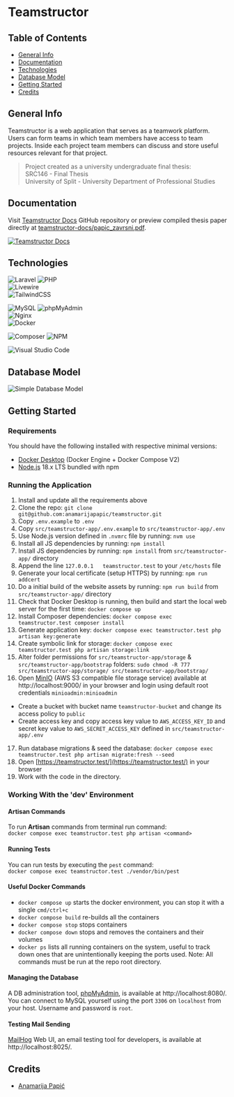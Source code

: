# Teamstructor

## Table of Contents

* [General Info](#general-info)
* [Documentation](#documentation)
* [Technologies](#technologies)
* [Database Model](#database-model)
* [Getting Started](#getting-started)
* [Credits](#credits)

## General Info

Teamstructor is a web application that serves as a teamwork platform. Users can form teams in which team members have access to team projects. Inside each project team members can discuss and store useful resources relevant for that project.

> Project created as a university undergraduate final thesis:  
> SRC146 - Final Thesis  
> University of Split - University Department of Professional Studies

## Documentation

Visit [Teamstructor Docs](https://github.com/anamarijapapic/teamstructor-docs) GitHub repository or preview compiled thesis paper directly at [teamstructor-docs/papic_zavrsni.pdf](https://github.com/anamarijapapic/teamstructor-docs/blob/main/papic_zavrsni.pdf).  

[![Teamstructor Docs](https://github-readme-stats.vercel.app/api/pin/?username=anamarijapapic&repo=teamstructor-docs&show_owner=true&theme=transparent)](https://github.com/anamarijapapic/teamstructor-docs)  

## Technologies

![Laravel](https://img.shields.io/badge/laravel-%23FF2D20.svg?style=for-the-badge&logo=laravel&logoColor=white)
![PHP](https://img.shields.io/badge/php-%23777BB4.svg?style=for-the-badge&logo=php&logoColor=white)  
![Livewire](https://img.shields.io/badge/Livewire-4E56A6.svg?style=for-the-badge&logo=Livewire&logoColor=white)  
![TailwindCSS](https://img.shields.io/badge/Tailwind%20CSS-06B6D4.svg?style=for-the-badge&logo=Tailwind-CSS&logoColor=white)  

![MySQL](https://img.shields.io/badge/mysql-%2300f.svg?style=for-the-badge&logo=mysql&logoColor=white)
![phpMyAdmin](https://img.shields.io/badge/phpMyAdmin-6C78AF.svg?style=for-the-badge&logo=phpMyAdmin&logoColor=white)  
![Nginx](https://img.shields.io/badge/nginx-%23009639.svg?style=for-the-badge&logo=nginx&logoColor=white)  
![Docker](https://img.shields.io/badge/docker-%230db7ed.svg?style=for-the-badge&logo=docker&logoColor=white)  

![Composer](https://img.shields.io/badge/Composer-885630.svg?style=for-the-badge&logo=Composer&logoColor=white)
![NPM](https://img.shields.io/badge/NPM-%23CB3837.svg?style=for-the-badge&logo=npm&logoColor=white)  

![Visual Studio Code](https://img.shields.io/badge/Visual%20Studio%20Code-0078d7.svg?style=for-the-badge&logo=visual-studio-code&logoColor=white) 

## Database Model

![Simple Database Model](https://user-images.githubusercontent.com/92815435/227921312-1d30b686-1ebc-4d18-ba05-4380bc21626a.png)

## Getting Started

### Requirements

You should have the following installed with respective minimal versions:

- [Docker Desktop](https://www.docker.com/) (Docker Engine + Docker Compose V2)
- [Node.js](https://nodejs.org/en/) 18.x LTS bundled with npm

### Running the Application

1. Install and update all the requirements above
2. Clone the repo: `git clone git@github.com:anamarijapapic/teamstructor.git`
3. Copy `.env.example` to `.env`
4. Copy `src/teamstructor-app/.env.example` to `src/teamstructor-app/.env`
5. Use Node.js version defined in `.nvmrc` file by running: `nvm use`
6. Install all JS dependencies by running: `npm install`
7. Install JS dependencies by running: `npm install` from `src/teamstructor-app/` directory
8. Append the line `127.0.0.1   teamstructor.test` to your `/etc/hosts` file
9. Generate your local certificate (setup HTTPS) by running: `npm run addcert`
10. Do a initial build of the website assets by running: `npm run build` from `src/teamstructor-app/` directory
11. Check that Docker Desktop is running, then build and start the local web server for the first time: `docker compose up`
12. Install Composer dependencies: `docker compose exec teamstructor.test composer install`
13. Generate application key: `docker compose exec teamstructor.test php artisan key:generate`
14. Create symbolic link for storage: `docker compose exec teamstructor.test php artisan storage:link`
15. Alter folder permissions for `src/teamstructor-app/storage` & `src/teamstructor-app/bootstrap` folders: `sudo chmod -R 777 src/teamstructor-app/storage/ src/teamstructor-app/bootstrap/`
16. Open [MinIO](https://min.io/) (AWS S3 compatible file storage service) available at http://localhost:9000/ in your browser and login using default root credentials `minioadmin:minioadmin`
 - Create a bucket with bucket name `teamstructor-bucket` and change its access policy to `public`
 - Create access key and copy access key value to `AWS_ACCESS_KEY_ID` and secret key value to `AWS_SECRET_ACCESS_KEY` defined in `src/teamstructor-app/.env`
17. Run database migrations & seed the database: `docker compose exec teamstructor.test php artisan migrate:fresh --seed`
18. Open [https://teamstructor.test/](https://teamstructor.test/) in your browser
19. Work with the code in the directory.

### Working With the 'dev' Environment

#### Artisan Commands

To run **Artisan** commands from terminal run command:  
`docker compose exec teamstructor.test php artisan <command>`

#### Running Tests

You can run tests by executing the `pest` command:  
`docker compose exec teamstructor.test ./vendor/bin/pest`

#### Useful Docker Commands

- `docker compose up` starts the docker environment, you can stop it with a single `cmd/ctrl+c`
- `docker compose build` re-builds all the containers
- `docker compose stop` stops containers
- `docker compose down` stops and removes the containers and their volumes
- `docker ps` lists all running containers on the system, useful to track down ones that are unintentionally keeping the ports used.
  Note: All commands must be run at the repo root directory.

#### Managing the Database

A DB administration tool, [phpMyAdmin](https://www.phpmyadmin.net), is available at http://localhost:8080/.
You can connect to MySQL yourself using the port `3306` on `localhost` from your host. Username and password is `root`.

#### Testing Mail Sending

[MailHog](https://github.com/mailhog/MailHog) Web UI, an email testing tool for developers, is available at http://localhost:8025/.

## Credits

* [Anamarija Papić](https://github.com/anamarijapapic)
